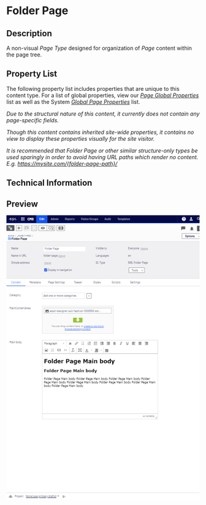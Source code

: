 # Folder Page

## Description
A non-visual *Page Type* designed for organization of *Page* content within the page tree.

## Property List
The following property list includes properties that are unique to this content type. For a list of global properties, view our [*Page Global Properties*](#) list as well as the System [*Global Page Properties*](#) list.

*Due to the structural nature of this content, it currently does not contain any page-specific fields.*

*Though this content contains inherited site-wide properties, it contains no view to display these properties visually for the site visitor.*

*It is recommended that Folder Page or other similar structure-only types be used sparingly in order to avoid having URL paths which render no content. E.g. https://mysite.com/{folder-page-path}/*

## Technical Information

## Preview
![Preview of Folder Page Content in All-properties view](../Screenshots/Folder%20Page%20-%20Content.png?raw=true)
